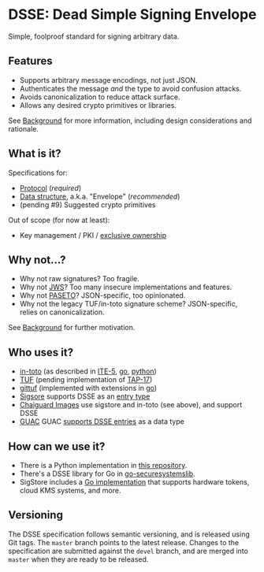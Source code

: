 # DSSE: Dead Simple Signing Envelope

Simple, foolproof standard for signing arbitrary data.

## Features

*   Supports arbitrary message encodings, not just JSON.
*   Authenticates the message *and* the type to avoid confusion attacks.
*   Avoids canonicalization to reduce attack surface.
*   Allows any desired crypto primitives or libraries.

See [Background](background.md) for more information, including design
considerations and rationale.

## What is it?

Specifications for:

*   [Protocol](protocol.md) (*required*)
*   [Data structure](envelope.md), a.k.a. "Envelope" (*recommended*)
*   (pending #9) Suggested crypto primitives

Out of scope (for now at least):

*   Key management / PKI /
    [exclusive ownership](https://www.bolet.org/~pornin/2005-acns-pornin+stern.pdf)

## Why not...?

*   Why not raw signatures? Too fragile.
*   Why not [JWS](https://tools.ietf.org/html/rfc7515)? Too many insecure
    implementations and features.
*   Why not [PASETO](https://paseto.io)? JSON-specific, too opinionated.
*   Why not the legacy TUF/in-toto signature scheme? JSON-specific, relies on
    canonicalization.

See [Background](background.md) for further motivation.

## Who uses it?

<!-- Reminder: once in-toto and TUF switch to this new format, update the rest
of the docs that currently reference the old format as "current", "existing",
etc. -->

*   [in-toto](https://in-toto.io) (as described in [ITE-5](https://github.com/in-toto/ITE/blob/master/ITE/5/README.adoc), [go](https://github.com/in-toto/go-witness/tree/main/dsse), [python](https://github.com/in-toto/in-toto/blob/d8fa07f5c3c3e052319b1a9b0c06408cdf5b5185/in_toto/common_args.py#L170))
*   [TUF](https://theupdateframework.io) (pending implementation of [TAP-17](https://github.com/theupdateframework/taps/pull/138))
*   [gittuf](https://gittuf.dev) (implemented with extensions in [go](https://github.com/gittuf/gittuf/tree/main/internal/third_party/go-securesystemslib/dsse))
*   [Sigsore](https://sigstore.dev) supports DSSE as an [entry type](https://github.com/sigstore/rekor/tree/main/pkg/types/dsse)
*   [Chaiguard Images](https://www.chainguard.dev/unchained/reproducing-chainguards-reproducible-image-builds) use sigstore and in-toto (see above), and support DSSE
*   [GUAC](https://guac.sh/) GUAC [supports DSSE entries](https://github.com/guacsec/guac/blob/main/pkg/ingestor/parser/dsse/parser_dsse.go) as a data type

## How can we use it?

* There is a Python implementation in [this repository](implementation/).
* There's a DSSE library for Go in [go-securesystemslib](https://github.com/secure-systems-lab/go-securesystemslib/tree/main/dsse).
* SigStore includes a [Go implementation](https://github.com/sigstore/sigstore/tree/main/pkg/signature/dsse)
  that supports hardware tokens, cloud KMS systems, and more.

## Versioning

The DSSE specification follows semantic versioning, and is released using Git
tags. The `master` branch points to the latest release. Changes to the
specification are submitted against the `devel` branch, and are merged into
`master` when they are ready to be released.
